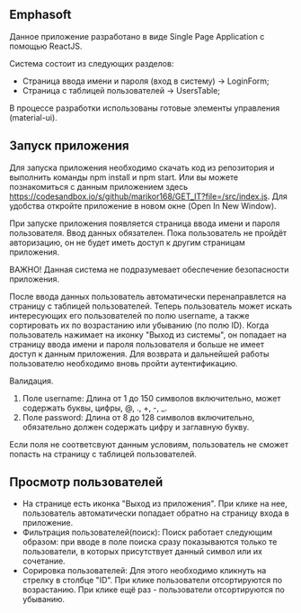 Emphasoft
---------------------

Данное приложение разработано в виде Single Page Application с помощью ReactJS.

Система состоит из следующих разделов:

- Страница ввода имени и пароля (вход в систему) -> LoginForm;
- Страница с таблицей пользователей -> UsersTable;

В процессе разработки использованы готовые элементы управления (material-ui).


Запуск приложения
-------------------

Для запуска приложения необходимо скачать код из репозитория и выполнить команды npm install и npm start. 
Или вы можете познакомиться с данным приложением здесь https://codesandbox.io/s/github/marikor168/GET_IT?file=/src/index.js. Для удобства откройте приложение в новом окне (Open In New Window).

При запуске приложения появляется страница ввода имени и пароля пользователя. Ввод данных обязателен. Пока пользователь не пройдёт авторизацию, 
он не будет иметь доступ к другим страницам приложения.

ВАЖНО! Данная система не подразумевает обеспечение безопасности приложения.

После ввода данных пользователь автоматически перенаправлется на страницу с таблицей пользователей.
Теперь пользователь может искать интересующих его пользователей по полю username, 
а также сортировать их по возрастанию или убыванию (по полю ID).
Когда пользователь нажимает на иконку "Выход из системы", он попадает на страницу ввода имени и пароля пользователя и больше не имеет доступ к данным приложения. 
Для возврата и дальнейшей работы пользователю необходимо вновь пройти аутентификацию.

Валидация.
1) Поле username: Длина от 1 до 150 символов включительно, может содержать буквы, цифры, @, ., +, -, _.
2) Поле password: Длина от 8 до 128 символов включительно, обязательно должен содержать цифру и заглавную букву.

Если поля не соответсвуют данным условиям, пользователь не сможет попасть на страницу с таблицей пользователей.

Просмотр пользователей
-------------------------

- На странице есть иконка "Выход из приложения". При клике на нее, пользователь автоматически попадает обратно на страницу входа в приложение.
- Фильтрация пользователей(поиск):
Поиск работает следующим образом: при вводе в поле поиска сразу показываются только те пользователи, в которых присутствует данный символ или их сочетание.
- Сорировка пользователей:
Для этого необходимо кликнуть на стрелку в столбце "ID". При клике пользователи отсортируются по возрастанию. 
При клике ещё раз - пользователи отсортируются по убыванию.